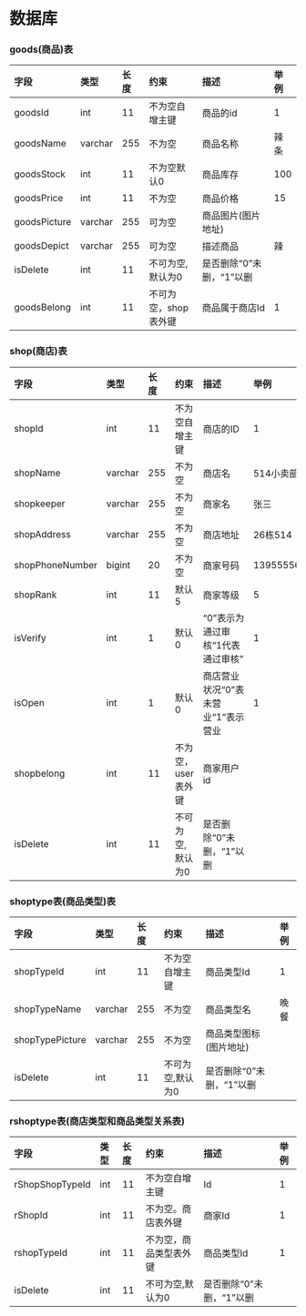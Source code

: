 # 数据库
### goods(商品)表

|字段|类型|长度|约束|描述|举例|
|:--|:--|:--|:--|:--|:--|
|goodsId|int|11|不为空自增主键|商品的id|1|
|goodsName|varchar|255|不为空|商品名称|辣条|
|goodsStock|int|11|不为空默认0|商品库存|100|
|goodsPrice|int|11|不为空|商品价格|15|
|goodsPicture|varchar|255|可为空|商品图片(图片地址)||
|goodsDepict|varchar|255|可为空|描述商品|辣|
|isDelete|int|11|不可为空,默认为0|是否删除“0”未删，“1”以删|
|goodsBelong|int|11|不可为空，shop表外键|商品属于商店Id|1|

### shop(商店)表
|字段|类型|长度|约束|描述|举例|
|:--|:--|:--|:--|:--|:--|
|shopId|int|11|不为空自增主键|商店的ID|1|
|shopName|varchar|255|不为空|商店名|514小卖部|
|shopkeeper|varchar|255|不为空|商家名|张三|
|shopAddress|varchar|255|不为空|商店地址|26栋514|
|shopPhoneNumber|bigint|20|不为空|商家号码|13955556666|
|shopRank|int|11|默认5|商家等级|5|
|isVerify|int|1|默认0|“0”表示为通过审核“1代表通过审核”|1|
|isOpen|int|1|默认0|商店营业状况“0”表未营业“1“表示营业|1|
|shopbelong|int|11|不为空，user表外键|商家用户id|
|isDelete|int|11|不可为空,默认为0|是否删除“0”未删，“1”以删|

### shoptype表(商品类型)表
|字段|类型|长度|约束|描述|举例|
|:--|:--|:--|:--|:--|:--|
|shopTypeId|int|11|不为空自增主键|商品类型Id|1|
|shopTypeName|varchar|255|不为空|商品类型名|晚餐|
|shopTypePicture|varchar|255|不为空|商品类型图标(图片地址)||
|isDelete|int|11|不可为空,默认为0|是否删除“0”未删，“1”以删|


### rshoptype表(商店类型和商品类型关系表)
|字段|类型|长度|约束|描述|举例|
|:--|:--|:--|:--|:--|:--|
|rShopShopTypeId|int|11|不为空自增主键|Id|1|
|rShopId|int|11|不为空。商店表外键|商家Id|1|
|rshopTypeId|int|11|不为空，商品类型表外键|商品类型Id|1|
|isDelete|int|11|不可为空,默认为0|是否删除“0”未删，“1”以删|